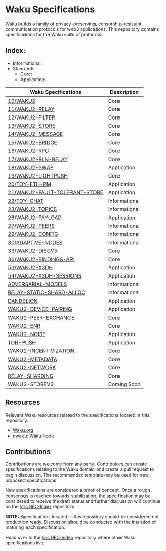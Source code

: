 # Waku Specifications

Waku builds a family of privacy-preserving, censorship-resistant communication protocols for web3 applications.
This repository contains specifications for the Waku suite of protocols.

## Index:
- Informational: 
- Standards
  - Core: 
  - Application: 

| Waku Specifications | Description |
| ---- | -------------- |
|[10/WAKU2](https://rfc.vac.dev/spec/10/)| Core |
|[11/WAKU2-RELAY](https://rfc.vac.dev/spec/11)| Core |
|[12/WAKU2-FILTER](https://rfc.vac.dev/spec/12)| Core|
|[13/WAKU2-STORE](https://rfc.vac.dev/spec/13/)| Core |
|[14/WAKU2-MESSAGE](https://rfc.vac.dev/spec/14/)| Core |
|[15/WAKU2-BRIDGE](https://rfc.vac.dev/spec/15)| Core |
|[16/WAKU2-RPC](https://rfc.vac.dev/spec/16)| Core |
|[17/WAKU2-RLN-RELAY](https://rfc.vac.dev/spec/17/)| Core |
|[18/WAKU2-SWAP](https://rfc.vac.dev/spec/18/)| Application |
|[19/WAKU2-LIGHTPUSH](https://rfc.vac.dev/spec/19/)| Core |
|[20/TOY-ETH-PM](https://rfc.vac.dev/spec/20/)| Application |
|[21/WAKU2-FAULT-TOLERANT-STORE](https://rfc.vac.dev/spec/21/)| Application |
|[22/TOY-CHAT](https://rfc.vac.dev/spec/22/)| Informational |
|[23/WAKU2-TOPICS](https://rfc.vac.dev/spec/23/)| Informational |
|[26/WAKU2-PAYLOAD](https://rfc.vac.dev/spec/26/)| Application |
|[27/WAKU2-PEERS](https://rfc.vac.dev/spec/27/)| Informational |
|[29/WAKU2-CONFIG](https://rfc.vac.dev/spec/29/)| Informational |
|[30/ADAPTIVE-NODES](https://rfc.vac.dev/spec/30/)| Informational |
|[33/WAKU2-DISCV5](https://rfc.vac.dev/spec/33/)| Core |
|[36/WAKU2-BINDINGS-API](https://rfc.vac.dev/spec/36/)| Core |
|[53/WAKU2-X3DH](https://rfc.vac.dev/spec/53/)| Application |
|[54/WAKU2-X3DH-SESSIONS](https://rfc.vac.dev/spec/54/)| Application |
|[ADVERSARIAL-MODELS](informational/adversarial-models.md)| Informational |
|[RELAY-STATIC-SHARD-ALLOC](informational/relay-static-shard-alloc.md)| Informational |
|[DANDELION](standards/application/dandelion.md)| Application |
|[WAKU2-DEVICE-PAIRING](standards/application/device-pairing.md)| Application |
|[WAKU2-PEER-EXCHANGE](standards/core/peer-exchange.md)| Core |
|[WAKU2-ENR](standards/core/enr.md)| Core |
|[WAKU2-NOISE](standards/application/noise.md)| Application |
|[TOR-PUSH](standards/application/tor-push.md)| Application |
|[WAKU2-INCENTIVIZATION](standards/core/incentivization.md)| Core |
|[WAKU2-METADATA](standards/core/metadata.md)| Core |
|[WAKU2-NETWORK](standards/core/network.md)| Core |
|[RELAY-SHARDING](standards/core/relay-sharding.md)| Core |
| WAKU2-STOREV3 | Coming Soon |



## Resources
Relevant Waku resources related to the specifications located in this repository:
- [Waku.org](https://waku.org/)
- [nwaku: Waku Node](https://github.com/waku-org/nwaku)

## Contributions 

Contributions are welcome from any party. 
Contributors can create specifications relating to the Waku domain and
create a pull request to begin discussion.
The recommended template may be used for new proposed specifications.

New specifications are considered a proof of concept.
Once a rough consensus is reached towards stabilization, 
the specification may be considered to receive the draft status and 
further discussion will continue on the [Vac RFC-Index](https://github.com/vacp2p/rfc-index) repository.

**NOTE:** Specifications located in this repository should be considered not production ready.
Discussion should be conducted with the intention of maturing each specification.

Head over to the [Vac RFC-Index](https://github.com/vacp2p/rfc-index) repository where other Waku specifications live.
